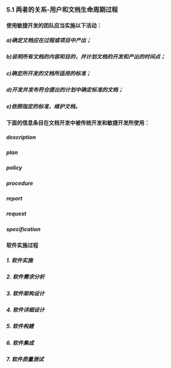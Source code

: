 ### 5.1 两者的关系-用户和文档生命周期过程
#### 使用敏捷开发的团队应当实施以下活动：
##### a)确定文档应在过程或项目中产出；
##### b)说明所有文档的内容和目的，并计划文档的开发和产出的时间点；
##### c)确定所开发的文档所适用的标准；
##### d)开发并发布符合提出的计划中确定标准的文档；
##### e)依照指定的标准，维护文档。

#### 下面的信息条目在文档开发中被传统开发和敏捷开发所使用：
##### description
##### plan
##### policy
##### procedure
##### report
##### request

##### specification

#### 软件实施过程
##### 1. 软件实施
##### 2. 软件需求分析
##### 3. 软件架构设计
##### 4. 软件详细设计
##### 5. 软件构建
##### 6. 软件集成
##### 7. 软件质量测试
